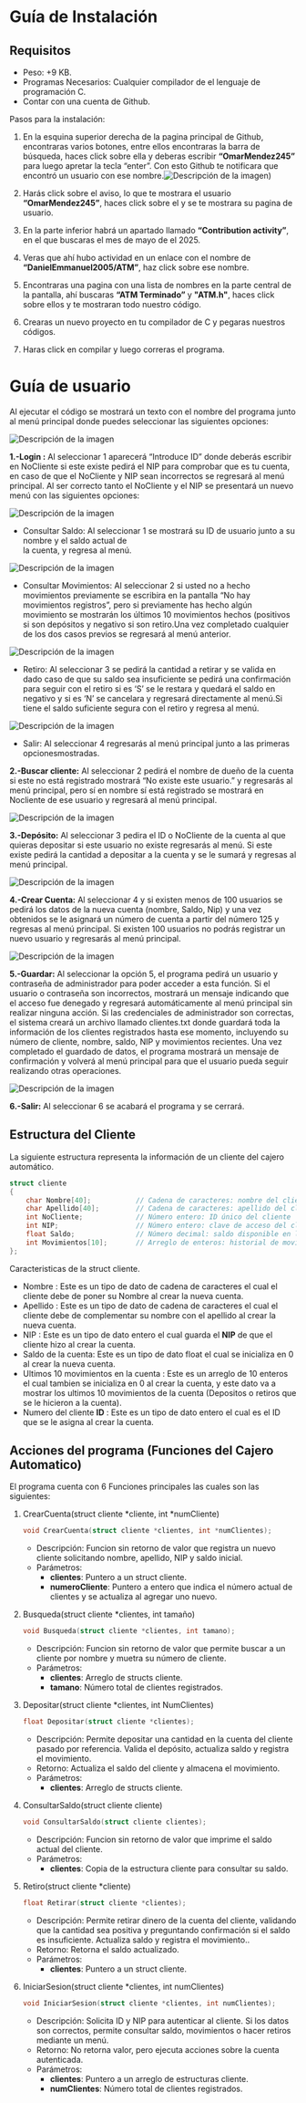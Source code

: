 # Guía de Instalación
## Requisitos
* Peso: +9 KB.
* Programas Necesarios: Cualquier compilador de el lenguaje de programación C.
* Contar con una cuenta de Github.

Pasos para la instalación:

1. En la esquina superior derecha de la pagina principal de Github, encontraras varios botones, entre ellos encontraras la barra de búsqueda, haces click sobre ella y deberas escribir **“OmarMendez245”** para luego apretar la tecla “enter”.
Con esto Github te notificara que encontró un usuario con ese nombre.![Descripción de la imagen](https://github.com/DanielEmmanuel2005/ATM/blob/e1dd93aec12b2c25a6524e72989d6a8e61197c44/imagen_2025-05-17_095754955.png))
2. Harás click sobre el aviso, lo que te mostrara el usuario **“OmarMendez245”**, haces click sobre el y se te mostrara su pagina de usuario.

3. En la parte inferior habrá un apartado llamado **“Contribution activity”**, en el que buscaras el mes de mayo de el 2025.

4. Veras que ahí hubo actividad en un enlace con el nombre de **“DanielEmmanuel2005/ATM”**, haz click sobre ese nombre.

5. Encontraras una pagina con una lista de nombres en la parte central de la pantalla, ahí buscaras **“ATM Terminado”** y **"ATM.h"**, haces click sobre ellos y te mostraran todo nuestro código.

6. Crearas un nuevo proyecto en tu compilador de C y pegaras nuestros códigos.

7. Haras click en compilar y luego correras el programa.

# Guía de usuario

Al ejecutar el código se mostrará un texto con el nombre del programa junto al menú principal donde puedes seleccionar las siguientes opciones:

![Descripción de la imagen](Imagenes/Menuprincipal.JPG)

**1.-Login :**
Al seleccionar 1 aparecerá “Introduce ID” donde deberás escribir en NoCliente si este existe pedirá el NIP para comprobar que es tu cuenta, en caso de que el NoCliente y NIP sean incorrectos se regresará al menú principal.
Al ser correcto tanto el NoCliente y el NIP se presentará un nuevo menú con las siguientes opciones:

![Descripción de la imagen](Imagenes/LoginMenu.JPG)

* Consultar Saldo:
Al seleccionar 1 se mostrará su ID de usuario junto a su nombre y el saldo actual de      
             la cuenta, y regresa al menú.

![Descripción de la imagen](Imagenes/Consultarsaldo.JPG)

* Consultar Movimientos:
Al seleccionar 2 si usted no a hecho movimientos previamente se escribira en la pantalla “No hay movimientos registros”, pero si previamente has hecho algún movimiento se mostrarán los últimos 10 movimientos hechos (positivos si son depósitos y negativo si son retiro.Una vez completado cualquier de los dos casos previos se regresará al menú anterior.

![Descripción de la imagen](Imagenes/ConsultarMovimientos.JPG)

* Retiro:
Al seleccionar 3 se pedirá la cantidad a retirar y se valida en dado caso de que su saldo sea insuficiente se pedirá una confirmación para seguir con el retiro si es ‘S’ se le restara y quedará el saldo en negativo y si es ‘N’ se cancelara y regresará directamente al menú.Si tiene el saldo suficiente segura con el retiro y regresa al menú.	

![Descripción de la imagen](Imagenes/retiro.JPG)

* Salir:
Al seleccionar 4 regresarás al menú principal junto a las primeras opcionesmostradas.

**2.-Buscar cliente:**
Al seleccionar 2 pedirá el nombre de dueño de la cuenta si este no está registrado mostrará “No existe este usuario.” y regresarás al menú principal, pero sí en nombre sí está registrado se mostrará en Nocliente de ese usuario y regresará al menú principal.

![Descripción de la imagen](Imagenes/Busqueda.JPG)

**3.-Depósito:**
Al seleccionar 3 pedira el ID o NoCliente de la cuenta al que quieras depositar si este usuario no existe regresarás al menú. Si este existe pedirá la cantidad a depositar a la cuenta y se le sumará y regresas al menú principal. 

![Descripción de la imagen](Imagenes/deposito.JPG)

**4.-Crear Cuenta:**
Al seleccionar 4 y si existen menos de 100 usuarios se pedirá los datos de la nueva cuenta (nombre, Saldo, Nip) y una vez obtenidos se le asignará un número de cuenta a partir del número 125 y regresas al menú principal.
Si existen 100 usuarios no podrás registrar un nuevo usuario y regresarás al menú principal.

![Descripción de la imagen](Imagenes/CrearCuenta.JPG)

**5.-Guardar:**
Al seleccionar la opción 5, el programa pedirá un usuario y contraseña de administrador para poder acceder a esta función. Si el usuario o contraseña son incorrectos, mostrará un mensaje indicando que el acceso fue denegado y regresará automáticamente al menú principal sin realizar ninguna acción.
Si las credenciales de administrador son correctas, el sistema creará un archivo llamado clientes.txt donde guardará toda la información de los clientes registrados hasta ese momento, incluyendo su número de cliente, nombre, saldo, NIP y movimientos recientes. Una vez completado el guardado de datos, el programa mostrará un mensaje de confirmación y volverá al menú principal para que el usuario pueda seguir realizando otras operaciones.

![Descripción de la imagen](Imagenes/guaradr.JPG)

**6.-Salir:**
Al seleccionar 6  se acabará el programa y se cerrará.

## Estructura del Cliente 
La siguiente estructura representa la información de un cliente del cajero automático.

```c
struct cliente 
{
    char Nombre[40];           // Cadena de caracteres: nombre del cliente
    char Apellido[40];         // Cadena de caracteres: apellido del cliente
    int NoCliente;             // Número entero: ID único del cliente
    int NIP;                   // Número entero: clave de acceso del cliente
    float Saldo;               // Número decimal: saldo disponible en la cuenta
    int Movimientos[10];       // Arreglo de enteros: historial de movimientos
};
```
Caracteristicas de la struct cliente.

* Nombre : Este es un tipo de dato de cadena de caracteres el cual el cliente debe de poner su Nombre al crear la nueva cuenta. 
* Apellido : Este es un tipo de dato de cadena de caracteres el cual el cliente debe de complementar su nombre con el apellido al crear la nueva cuenta.
* NIP : Este es un tipo de dato entero el cual guarda el **NIP** de que el cliente hizo al crear la cuenta.
* Saldo de la cuenta: Este es un tipo de dato float el cual se inicializa en 0 al crear la nueva cuenta.
* Ultimos 10 movimientos en la cuenta : Este es un arreglo de 10 enteros el cual tambien se inicializa en 0 al crear la cuenta, y este dato va a mostrar los ultimos 10 movimientos de la cuenta (Depositos o retiros que se le hicieron a la cuenta).
* Numero del cliente **ID** : Este es un tipo de dato entero el cual es el ID que se le asigna al crear la cuenta.

## Acciones del programa (Funciones del Cajero Automatico)
El programa cuenta con 6 Funciones principales las cuales son las siguientes:
1. CrearCuenta(struct cliente *cliente, int *numCliente)
	```c
	void CrearCuenta(struct cliente *clientes, int *numClientes);
	```
	* Descripción: Funcion sin retorno de valor que registra un nuevo cliente solicitando nombre, apellido, NIP y saldo inicial.
	* Parámetros:
	    * **clientes**: Puntero a un struct cliente.
	    * **numeroCliente**: Puntero a entero que indica el número actual de clientes y se actualiza al agregar uno nuevo.

2. Busqueda(struct cliente *clientes, int tamaño)
	```c
	void Busqueda(struct cliente *clientes, int tamano);
	```
	* Descripción: Funcion sin retorno de valor que permite buscar a un cliente por nombre y muetra su número de cliente.
	* Parámetros:
	    * **clientes**: Arreglo de structs cliente.
		* **tamano**: Número total de clientes registrados.

3. Depositar(struct cliente *clientes, int NumClientes)
	```c
	float Depositar(struct cliente *clientes);
	```
	* Descripción: Permite depositar una cantidad en la cuenta del cliente pasado por referencia. Valida el depósito, actualiza saldo y registra el movimiento.
	* Retorno: Actualiza el saldo del cliente y almacena el movimiento.
	* Parámetros:
	    * **clientes**: Arreglo de structs cliente.

4. ConsultarSaldo(struct cliente cliente)
	```c
	void ConsultarSaldo(struct cliente clientes);
	```
	* Descripción: Funcion sin retorno de valor que imprime el saldo actual del cliente.
	* Parámetros:
	    * **clientes**: Copia de la estructura cliente para consultar su saldo.

5. Retiro(struct cliente *cliente)
	```c
	float Retirar(struct cliente *clientes);
	```
	* Descripción: Permite retirar dinero de la cuenta del cliente, validando que la cantidad sea positiva y preguntando confirmación si el saldo es insuficiente. Actualiza saldo y registra el movimiento..
	* Retorno: Retorna el saldo actualizado.
	* Parámetros:
	    * **clientes**: Puntero a un struct cliente.

6. IniciarSesion(struct cliente *clientes, int numClientes)
	```c
	void IniciarSesion(struct cliente *clientes, int numClientes);
	```
	* Descripción: Solicita ID y NIP para autenticar al cliente. Si los datos son correctos, permite consultar saldo, movimientos o hacer retiros mediante un menú.
	* Retorno: No retorna valor, pero ejecuta acciones sobre la cuenta autenticada.
	* Parámetros:
	    * **clientes**: Puntero a un arreglo de estructuras cliente.
	    * **numClientes**: Número total de clientes registrados.



